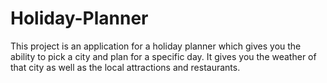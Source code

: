 # Holiday-Planner
This project is an application for a holiday planner which gives you the ability to pick a city and plan for a specific day. It gives you the weather of that city as well as the local attractions and restaurants.
